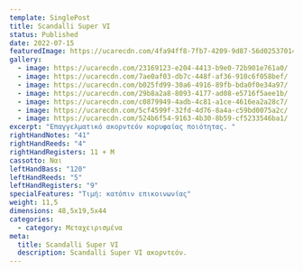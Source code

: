 ```yaml
---
template: SinglePost
title: Scandalli Super VI
status: Published
date: 2022-07-15
featuredImage: https://ucarecdn.com/4fa94ff8-7fb7-4209-9d87-56d02537014b/
gallery:
  - image: https://ucarecdn.com/23169123-e204-4413-b9e0-72b901e761a0/
  - image: https://ucarecdn.com/7ae0af03-db7c-448f-af36-910c6f058bef/
  - image: https://ucarecdn.com/b025fd99-30a6-4916-89fb-bda0f0e34a97/
  - image: https://ucarecdn.com/29b8a2a8-8093-4177-ad08-e5716f5aee1b/
  - image: https://ucarecdn.com/c0879949-4adb-4c81-a1ce-4616ea2a28c7/
  - image: https://ucarecdn.com/5cf4599f-32fd-4d76-8a4a-c59bd0075a2c/
  - image: https://ucarecdn.com/524b6f54-9163-4b30-8b59-cf5233546ba1/
excerpt: "Επαγγελματικό ακορντεόν κορυφαίας ποιότητας. "
rightHandNotes: "41"
rightHandReeds: "4"
rightHandRegisters: 11 + Μ
cassotto: Ναι
leftHandBass: "120"
leftHandReeds: "5"
leftHandRegisters: "9"
specialFeatures: "Τιμή: κατόπιν επικοινωνίας"
weight: 11,5
dimensions: 48,5x19,5x44
categories:
  - category: Μεταχειρισμένα
meta:
  title: Scandalli Super VI
  description: Scandalli Super VI ακορντεόν.
---
```

